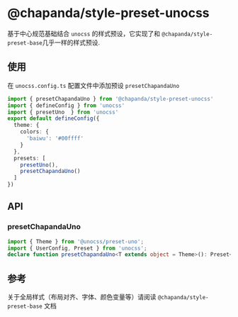 # @chapanda/style-preset-unocss

基于中心规范基础结合 `unocss` 的样式预设，它实现了和 `@chapanda/style-preset-base`几乎一样的样式预设.

## 使用
在 `unocss.config.ts` 配置文件中添加预设 `presetChapandaUno`

```typescript jsx
import { presetChapandaUno } from '@chapanda/style-preset-unocss'
import { defineConfig } from 'unocss'
import { presetUno  } from 'unocss'
export default defineConfig({
  theme: {
    colors: {
      'baiwu': '#00ffff'
    }
  },
  presets: [
    presetUno(),
    presetChapandaUno()
  ]
})

```


## API

### presetChapandaUno

```typescript jsx
import { Theme } from '@unocss/preset-uno';
import { UserConfig, Preset } from 'unocss';
declare function presetChapandaUno<T extends object = Theme>(): Preset<Theme>;
```


## 参考
关于全局样式（布局对齐、字体、颜色变量等）请阅读 `@chapanda/style-preset-base` 文档
